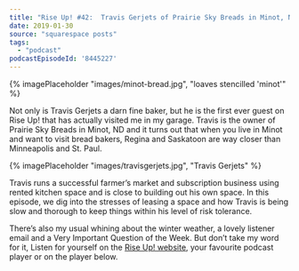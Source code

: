 ```yaml
---
title: "Rise Up! #42:  Travis Gerjets of Prairie Sky Breads in Minot, North Dakota"
date: 2019-01-30
source: "squarespace posts"
tags: 
  - "podcast"
podcastEpisodeId: '8445227'
---
```

{% imagePlaceholder "images/minot-bread.jpg", "loaves stencilled 'minot'" %}

Not only is Travis Gerjets a darn fine baker, but he is the first ever guest on Rise Up! that has actually visited me in my garage. Travis is the owner of Prairie Sky Breads in Minot, ND and it turns out that when you live in Minot and want to visit bread bakers, Regina and Saskatoon are way closer than Minneapolis and St. Paul.

{% imagePlaceholder "images/travisgerjets.jpg", "Travis Gerjets" %}

Travis runs a successful farmer’s market and subscription business using rented kitchen space and is close to building out his own space. In this episode, we dig into the stresses of leasing a space and how Travis is being slow and thorough to keep things within his level of risk tolerance.

There’s also my usual whining about the winter weather, a lovely listener email and a Very Important Question of the Week. But don’t take my word for it, Listen for yourself on the [Rise Up! website](http://riseuppod.com/rise-up-42-travis-gerjets), your favourite podcast player or on the player below.


